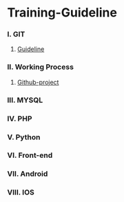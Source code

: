 # Training-Guideline

### I. GIT
1. [Guideline](https://github.com/nghiemtientuan/Training-guideline/blob/master/Git/git.md)

### II. Working Process
1. [Github-project](https://github.com/nghiemtientuan/Training-guideline/blob/master/Working-process/github-project.md)

### III. MYSQL
### IV. PHP
### V. Python
### VI. Front-end
### VII. Android
### VIII. IOS
